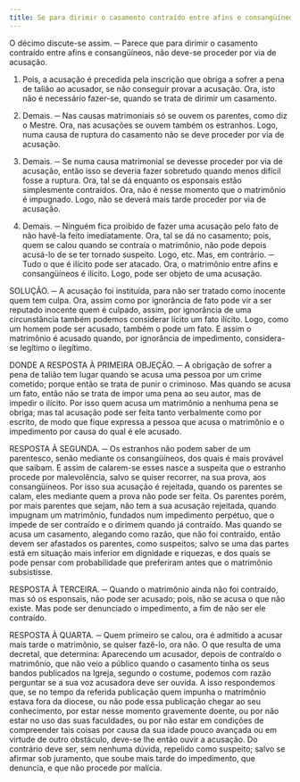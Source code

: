 ```yaml
---
title: Se para dirimir o casamento contraído entre afins e consangüíneos, deve-se proceder por via de acusação
---
```


O décimo discute-se assim. ─ Parece que para dirimir o casamento contraído entre afins e consangüíneos, não deve-se proceder por via de acusação.  

1. Pois, a acusação é precedida pela inscrição que obriga a sofrer a pena de talião ao acusador, se não conseguir provar a acusação. Ora, isto não é necessário fazer-se, quando se trata de dirimir um casamento.  

2. Demais. ─ Nas causas matrimoniais só se ouvem os parentes, como diz o Mestre. Ora, nas acusações se ouvem também os estranhos. Logo, numa causa de ruptura do casamento não se deve proceder por via de acusação.  

3. Demais. ─ Se numa causa matrimonial se devesse proceder por via de acusação, então isso se deveria fazer sobretudo quando menos difícil fosse a ruptura. Ora, tal se dá enquanto os esponsais estão simplesmente contraídos. Ora, não é nesse momento que o matrimônio é impugnado. Logo, não se deverá mais tarde proceder por via de acusação.  

4. Demais. ─ Ninguém fica proibido de fazer uma acusação pelo fato de não havê-la feito imediatamente. Ora, tal se dá no casamento; pois, quem se calou quando se contraía o matrimônio, não pode depois acusá-lo de se ter tornado suspeito. Logo, etc.  Mas, em contrário. ─ Tudo o que é ilícito pode ser atacado. Ora, o matrimônio entre afins e consangüíneos é ilícito. Logo, pode ser objeto de uma acusação.  

SOLUÇÃO. ─ A acusação foi instituída, para não ser tratado como inocente quem tem culpa. Ora, assim como por ignorância de fato pode vir a ser reputado inocente quem é culpado, assim, por ignorância de uma circunstância também podemos considerar lícito um fato ilícito. Logo, como um homem pode ser acusado, também o pode um fato. E assim o matrimônio é acusado quando, por ignorância de impedimento, considera-se legítimo o ilegítimo.  

DONDE A RESPOSTA À PRIMEIRA OBJEÇÃO. ─ A obrigação de sofrer a pena de talião tem lugar quando se acusa uma pessoa por um crime cometido; porque então se trata de punir o criminoso. Mas quando se acusa um fato, então não se trata de impor uma pena ao seu autor, mas de impedir o ilícito. Por isso quem acusa um matrimônio a nenhuma pena se obriga; mas tal acusação pode ser feita tanto verbalmente como por escrito, de modo que fique expressa a pessoa que acusa o matrimônio e o impedimento por causa do qual é ele acusado.  

RESPOSTA À SEGUNDA. ─ Os estranhos não podem saber de um parentesco, senão mediante os consangüíneos, dos quais é mais provável que saibam. E assim de calarem-se esses nasce a suspeita que o estranho procede por malevolência, salvo se quiser recorrer, na sua prova, aos consangüíneos. Por isso sua acusação é rejeitada, quando os parentes se calam, eles mediante quem a prova não pode ser feita. Os parentes porém, por mais parentes que sejam, não tem a sua acusação rejeitada, quando impugnam um matrimônio, fundados num impedimento perpétuo, que o impede de ser contraído e o dirimem quando já contraído. Mas quando se acusa um casamento, alegando como razão, que não foi contraído, então devem ser afastados os parentes, como suspeitos; salvo se uma das partes está em situação mais inferior em dignidade e riquezas, e dos quais se pode pensar com probabilidade que preferiram antes que o matrimônio subsistisse.  

RESPOSTA À TERCEIRA. ─ Quando o matrimônio ainda não foi contraído, mas só os esponsais, não pode ser acusado; pois, não se acusa o que não existe. Mas pode ser denunciado o impedimento, a fim de não ser ele contraído.  

RESPOSTA À QUARTA. ─ Quem primeiro se calou, ora é admitido a acusar mais tarde o matrimônio, se quiser fazê-lo, ora não. O que resulta de uma decretal, que determina: Aparecendo um acusador, depois de contraído o matrimônio, que não veio a público quando o casamento tinha os seus bandos publicados na Igreja, segundo o costume, podemos com razão perguntar se a sua voz acusadora deve ser ouvida. A isso respondemos que, se no tempo da referida publicação quem impunha o matrimônio estava fora da diocese, ou não pode essa publicação chegar ao seu conhecimento, por estar nesse momento gravemente doente, ou por não estar no uso das suas faculdades, ou por não estar em condições de compreender tais coisas por causa da sua idade pouco avançada ou em virtude de outro obstáculo, deve-se lhe então ouvir a acusação. Do contrário deve ser, sem nenhuma dúvida, repelido como suspeito; salvo se afirmar sob juramento, que soube mais tarde do impedimento, que denuncia, e que não procede por malícia.